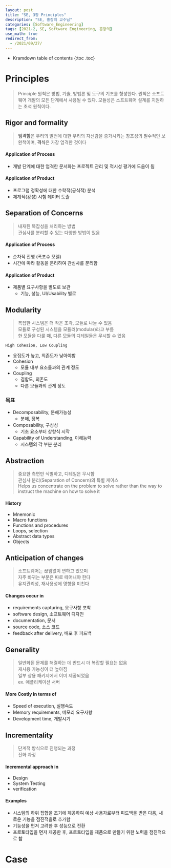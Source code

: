 ```yaml
---
layout: post
title: "SE, 3장 Principles"
description: "SE, 홍장의 교수님"
categories: [Software_Engineering]
tags: [2021-2, SE, Software Engineering, 홍장의]
use_math: true
redirect_from:
  - /2021/09/27/
---
```


* Kramdown table of contents
{:toc .toc}    


# Principles

> Principle 원칙은 방법, 기술, 방법론 및 도구의 기초를 형성한다.
> 원칙은 소프트웨어 개발의 모든 단계에서 사용될 수 있다.
> 모듈성은 소프트웨어 설계를 지원하는 초석 원칙이다.


## Rigor and formality

> **엄격함**은 우리의 발전에 대한 우리의 자신감을 증가시키는 창조성의 필수적인 보완책이며,
> **격식**은 가장 엄격한 것이다

#### Application of Process

- 개발 단계에 대한 엄격한 문서화는 프로젝트 관리 및 적시성 평가에 도움이 됨

#### Application of Product

- 프로그램 정확성에 대한 수학적(공식적) 분석
- 체계적(강성) 시험 데이터 도출

## Separation of Concerns

> 내재된 복잡성을 처리하는 방법       
> 관심사를 분리할 수 있는 다양한 방법이 있음

#### Application of Process

- 순차적 진행 (폭포수 모델)
- 시간에 따라 활동을 분리하여 관심사를 분리함

#### Application of Product

- 제품별 요구사항을 별도로 보관                 
    - 기능, 성능, UI/Usability 별로

## Modularity

> 복잡한 시스템은 더 작은 조각, 모듈로 나눌 수 있음          
> 모듈로 구성된 시스템을 <blue>모듈러(modular)</blue>라고 부름           
> 한 모듈을 다룰 때, 다른 모듈의 디테일들은 무시할 수 있음            

`High Cohesion, Low Coupling`

- 응집도가 높고, 의존도가 낮아야함
- Cohesion
    - 모듈 내부 요소들과의 관계 정도
- Coupling 
    - 결합도, 의존도
    - 다른 모듈과의 관계 정도

### 목표

- Decomposability, 분해가능성
    - 분해, 정복
- Composability, 구성성
    - 기초 요소부터 상향식 시작 
- Capability of Understanding, 이해능력
    - 시스템의 각 부분 분리

## Abstraction

> 중요한 측면만 식별하고, 디테일은 무시함                        
> 관심사 분리(Separation of Concern)의 특별 케이스          
> Helps us concentrate on the problem to solve rather than the way to instruct the machine on how to solve it

#### History

- Mnemonic
- Macro functions
- Functions and procedures
- Loops, selection
- Abstract data types
- Objects

## Anticipation of changes

> 소프트웨어는 끊임없이 변하고 있으며               
> 자주 바뀌는 부분은 따로 떼어내야 한다        
> 유지관리성, 재사용성에 영향을 미친다       

#### Changes occur in

- requirements capturing, 요구사항 포착
- software design, 소프트웨어 디자인
- documentation, 문서
- source code, 소스 코드
- feedback after delivery, 배포 후 피드백 

## Generality

> 일반화된 문제를 해결하는 데 반드시 더 복잡할 필요는 없음            
> 재사용 가능성이 더 높아짐          
> 일부 상용 패키지에서 이미 제공되었음                 
> ex. 애플리케이션 서버  

#### More Costly in terms of        

- Speed of execution, 실행속도
- Memory requirements, 메모리 요구사항
- Development time, 개발시기


## Incrementality

> 단계적 방식으로 진행되는 과정        
> 진화 과정         

#### Incremental approach in

- Design
- System Testing
- verification

#### Examples

- 시스템의 하위 집합을 조기에 제공하여 예상 사용자로부터 피드백을 받은 다음, 새로운 기능을 점진적을로 추가함     
- 기능성을 먼저 고려한 후 성능으로 전환
- 프로토타입을 먼저 제공한 후, 프로토타입을 제품으로 만들기 위한 노력을 점진적으로 함


# Case
